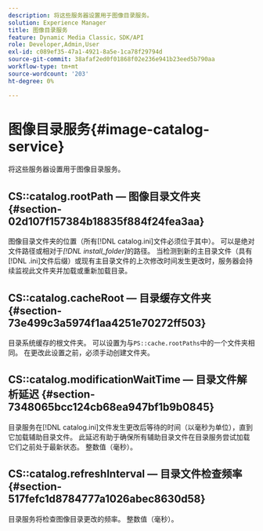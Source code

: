 ```yaml
---
description: 将这些服务器设置用于图像目录服务。
solution: Experience Manager
title: 图像目录服务
feature: Dynamic Media Classic，SDK/API
role: Developer,Admin,User
exl-id: c089ef35-47a1-4921-8a5e-1ca78f29794d
source-git-commit: 38afaf2ed0f01868f02e236e941b23eed5b790aa
workflow-type: tm+mt
source-wordcount: '203'
ht-degree: 0%

---
```


# 图像目录服务{#image-catalog-service}

将这些服务器设置用于图像目录服务。

## CS::catalog.rootPath — 图像目录文件夹 {#section-02d107f157384b18835f884f24fea3aa}

图像目录文件夹的位置（所有[!DNL catalog.ini]文件必须位于其中）。 可以是绝对文件路径或相对于&#x200B;*[!DNL install_folder]*&#x200B;的路径。 当检测到新的主目录文件（具有[!DNL .ini]文件后缀）或现有主目录文件的上次修改时间发生更改时，服务器会持续监视此文件夹并加载或重新加载目录。

## CS::catalog.cacheRoot — 目录缓存文件夹 {#section-73e499c3a5974f1aa4251e70272ff503}

目录系统缓存的根文件夹。 可以设置为与`PS::cache.rootPaths`中的一个文件夹相同。 在更改此设置之前，必须手动创建文件夹。

## CS::catalog.modificationWaitTime — 目录文件解析延迟 {#section-7348065bcc124cb68ea947bf1b9b0845}

目录服务在[!DNL catalog.ini]文件发生更改后等待的时间（以毫秒为单位），直到它加载辅助目录文件。 此延迟有助于确保所有辅助目录文件在目录服务尝试加载它们之前处于最新状态。 整数值（毫秒）。

## CS::catalog.refreshInterval — 目录文件检查频率 {#section-517fefc1d8784777a1026abec8630d58}

目录服务将检查图像目录更改的频率。 整数值（毫秒）。
